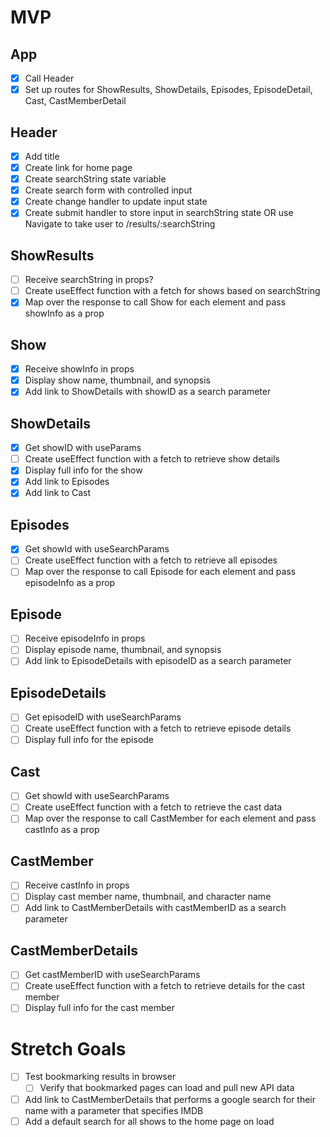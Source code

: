 # MVP

## App
- [x] Call Header
- [x] Set up routes for ShowResults, ShowDetails, Episodes, EpisodeDetail, Cast, CastMemberDetail

## Header
 - [x] Add title
 - [x] Create link for home page
 - [x] Create searchString state variable
 - [x] Create search form with controlled input
 - [x] Create change handler to update input state
 - [x] Create submit handler to store input in searchString state OR use Navigate to take user to /results/:searchString
 
 ## ShowResults
 - [ ] Receive searchString in props?
 - [ ] Create useEffect function with a fetch for shows based on searchString
 - [x] Map over the response to call Show for each element and pass showInfo as a prop

 ## Show
 - [x] Receive showInfo in props
 - [x] Display show name, thumbnail, and synopsis
 - [x] Add link to ShowDetails with showID as a search parameter

## ShowDetails
 - [x] Get showID with useParams
 - [ ] Create useEffect function with a fetch to retrieve show details
 - [x] Display full info for the show
 - [x] Add link to Episodes
 - [x] Add link to Cast
 
## Episodes
 - [x] Get showId with useSearchParams
 - [ ] Create useEffect function with a fetch to retrieve all episodes
 - [ ] Map over the response to call Episode for each element and pass episodeInfo as a prop

## Episode
 - [ ] Receive episodeInfo in props
 - [ ] Display episode name, thumbnail, and synopsis
 - [ ] Add link to EpisodeDetails with episodeID as a search parameter

## EpisodeDetails
 - [ ] Get episodeID with useSearchParams
 - [ ] Create useEffect function with a fetch to retrieve episode details
 - [ ] Display full info for the episode

## Cast
 - [ ] Get showId with useSearchParams
 - [ ] Create useEffect function with a fetch to retrieve the cast data
 - [ ] Map over the response to call CastMember for each element and pass castInfo as a prop

## CastMember
 - [ ] Receive castInfo in props
 - [ ] Display cast member name, thumbnail, and character name
 - [ ] Add link to CastMemberDetails with castMemberID as a search parameter

## CastMemberDetails
 - [ ] Get castMemberID with useSearchParams
 - [ ] Create useEffect function with a fetch to retrieve details for the cast member
 - [ ] Display full info for the cast member

# Stretch Goals
 - [ ] Test bookmarking results in browser
    - [ ] Verify that bookmarked pages can load and pull new API data
 - [ ] Add link to CastMemberDetails that performs a google search for their name with a parameter that specifies IMDB
 - [ ] Add a default search for all shows to the home page on load